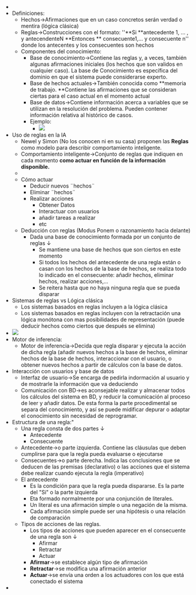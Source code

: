 - 
- Definiciones:
    - Hechos→Afirmaciones que en un caso concretos serán verdad o mentira (lógica clásica)
    - Reglas→Construcciones con el formato: ''**Si **antecedente 1, ... , y antecendenteN **Entonces ** consecuente1,... y consecuente n'' donde los antecentes y los consecuentes son  hechos
    - Componentes del conocimiento:
        - Base de conocimiento→Contiene las reglas y, a veces, también algunas afirmaciones iniciales (los hechos que son validos en cualquier caso). La base de Conocimiento es específica del dominio en que el sistema puede considerarse experto.
        - Base de hechos actuales→También conocida como **memoria de trabajo. **Contiene las afirmaciones que se consideran ciertas para el caso actual en el momento actual
        - Base de datos→Contiene información acerca a variables que se utilizan en la resolución del problema. Pueden contener información relativa al histórico de casos. 
        - Ejemplo:
            - ![](https://remnote-user-data.s3.amazonaws.com/XO3Sn7WT7uMeM53ZIERP8GPmWeOocfeN6H6LF2QS1Fzo1BXnooWqNlfDDKLai3FGmRAt1f6jbQyCEGZOaq09Yp-MunEbQm4DYMdTnseKD_JxH72sfLiRx2ru2lFEkq_A.png) 
- Uso de reglas en la IA
    - Newel y Simon (No los conocen ni en su casa) proponen las **Reglas** como modelo para describir comportamiento inteligente.
    - Comportamiento inteligente→Conjunto de reglas que indiquen en cada momento **como actuar en función de la información disponible.** 
    - 
    - Cómo actuar
        - Deducir nuevos ¨hechos¨
        - Eliminar ¨hechos¨
        - Realizar acciones 
            - Obtener Datos
            - Interactuar con usuarios
            - añadir tareas a realizar 
            - etc
    - Deducción con reglas (Modus Ponem o razonamiento hacia delante)
        - Dada una base de conocimiento formada por un conjunto de reglas ↓ 
            - Se mantiene una base de hechos que son ciertos en este momento
            - Si todos los hechos del antecedente de una regla están o casan con los hechos de la base de hechos, se realiza todo lo indicado en el consecuente: añadir hechos, eliminar hechos, realizar acciones,...
            - Se reitera hasta que no haya ninguna regla que se pueda disparar
- Sistemas de reglas vs Lógica clásica
    - Los sistemas basados en reglas incluyen a la lógica clásica
    - Los sistemas basados en reglas incluyen con la retractación una lógica monótona con mas posibilidades de representación (puede deducir hechos como ciertos que después se elimina)
- ![](https://remnote-user-data.s3.amazonaws.com/06d7nEMHfEvmBkttZG16aLE1aQ0_7IFqc8JVIB812xJ456PRdNBeM1m7TDNK9bZU497Z-W3Qlx4RAPZHiIuFkZHo85QruJKHO5mfGHRxH1juIdKZGFC4R6UhrgWpvU7H.png) 
- Motor de inferencia:
    - Motor de inferencia→Decida que regla disparar y ejecuta la acción de dicha regla (añadir nuevos hechos a la base de hechos, eliminar hechos de la base de hechos, interaccionar con el usuario, o obtener nuevos hechos a partir de cálculos con la base de datos.
- Interacción con usuarios y base de datos
    - Interfaz de usuario→Se encarga de pedirla indormación al usuario y de mostrarle la información que va deduciendo
    - Comunicación con BD→es aconsejable realizar y almacenar todos los cálculos del sistema en BD, y reducir la comunicación al proceso de leer y añadir datos. De esta forma la parte procedimental se separa del conocimiento, y así se puede midificar depurar o adaptar el conocimiento sin necesidad de reprogramar. 
- Estructura de una regla:"
    - Una regla consta de dos partes ↓ 
        - Antecedente
        - Consecuente
    - Antecedente→o parte izquierda. Contiene las cláusulas que deben cumplirse para que la regla pueda evaluarse o ejecutarse
    - Consecuentes→o parte derecha. Indica las conclusiones que se deducen de las premisas (declarativo) o las acciones que el sistema debe realizar cuando ejecuta la regla  (imperativo)
    - El antecedente
        - Es la condición para que la regla pueda dispararse. Es la parte del "Si" o la parte izquierda
        - Eta formado normalmente por una conjunción de literales.
        - Un literal es una afirmación simple o una negación de la misma.
        - Cada afirmación simple puede ser una hipótesis o una relación de comparación
    - Tipos de acciones de las reglas.
        - Los tipos de acciones que pueden aparecer en el consecuente de una regla son ↓ 
            - Afirmar
            - Retractar
            - Actuar
        - **Afirmar**→se establece algún tipo de afirmación
        - **Retractar**→se modifica una afirmación anterior
        - **Actuar**→se envía una orden a los actuadores con los que está conectado el sistema 
- 
